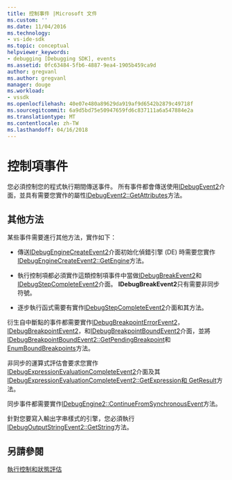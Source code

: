 ```yaml
---
title: 控制事件 |Microsoft 文件
ms.custom: ''
ms.date: 11/04/2016
ms.technology:
- vs-ide-sdk
ms.topic: conceptual
helpviewer_keywords:
- debugging [Debugging SDK], events
ms.assetid: 0fc63484-5fb6-4887-9ea4-1905b459ca9d
author: gregvanl
ms.author: gregvanl
manager: douge
ms.workload:
- vssdk
ms.openlocfilehash: 40e07e480a89629da919af9d6542b2879c49718f
ms.sourcegitcommit: 6a9d5bd75e50947659fd6c837111a6a547884e2a
ms.translationtype: MT
ms.contentlocale: zh-TW
ms.lasthandoff: 04/16/2018
---
```

# <a name="control-events"></a>控制項事件
您必須控制您的程式執行期間傳送事件。 所有事件都會傳送使用[IDebugEvent2](../../extensibility/debugger/reference/idebugevent2.md)介面，並具有需要您實作的屬性[IDebugEvent2::GetAttributes](../../extensibility/debugger/reference/idebugevent2-getattributes.md)方法。  
  
## <a name="additional-methods"></a>其他方法  
 某些事件需要進行其他方法，實作如下：  
  
-   傳送[IDebugEngineCreateEvent2](../../extensibility/debugger/reference/idebugenginecreateevent2.md)介面初始化偵錯引擎 (DE) 時需要您實作[IDebugEngineCreateEvent2::GetEngine](../../extensibility/debugger/reference/idebugenginecreateevent2-getengine.md)方法。  
  
-   執行控制項都必須實作這類控制項事件中當做[IDebugBreakEvent2](../../extensibility/debugger/reference/idebugbreakevent2.md)和[IDebugStepCompleteEvent2](../../extensibility/debugger/reference/idebugstepcompleteevent2.md)介面。 **IDebugBreakEvent2**只有需要非同步符號。  
  
-   逐步執行函式需要有實作[IDebugStepCompleteEvent2](../../extensibility/debugger/reference/idebugstepcompleteevent2.md)介面和其方法。  
  
 衍生自中斷點的事件都需要實作[IDebugBreakpointErrorEvent2](../../extensibility/debugger/reference/idebugbreakpointerrorevent2.md)， [IDebugBreakpointEvent2](../../extensibility/debugger/reference/idebugbreakpointevent2.md)，和[IDebugBreakpointBoundEvent2](../../extensibility/debugger/reference/idebugbreakpointboundevent2.md)介面，並將[IDebugBreakpointBoundEvent2::GetPendingBreakpoint](../../extensibility/debugger/reference/idebugbreakpointboundevent2-getpendingbreakpoint.md)和[EnumBoundBreakpoints](../../extensibility/debugger/reference/idebugbreakpointboundevent2-enumboundbreakpoints.md)方法。  
  
 非同步的運算式評估會要求您實作[IDebugExpressionEvaluationCompleteEvent2](../../extensibility/debugger/reference/idebugexpressionevaluationcompleteevent2.md)介面及其[IDebugExpressionEvaluationCompleteEvent2::GetExpression](../../extensibility/debugger/reference/idebugexpressionevaluationcompleteevent2-getexpression.md)[和 GetResult](../../extensibility/debugger/reference/idebugexpressionevaluationcompleteevent2-getresult.md)方法。  
  
 同步事件都需要實作[IDebugEngine2::ContinueFromSynchronousEvent](../../extensibility/debugger/reference/idebugengine2-continuefromsynchronousevent.md)方法。  
  
 針對您要寫入輸出字串樣式的引擎，您必須執行[IDebugOutputStringEvent2::GetString](../../extensibility/debugger/reference/idebugoutputstringevent2-getstring.md)方法。  
  
## <a name="see-also"></a>另請參閱  
 [執行控制和狀態評估](../../extensibility/debugger/execution-control-and-state-evaluation.md)